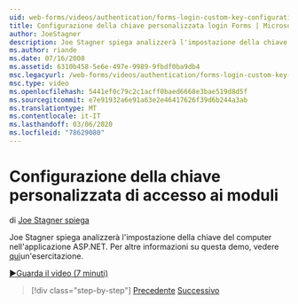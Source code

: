 ```yaml
---
uid: web-forms/videos/authentication/forms-login-custom-key-configuration
title: Configurazione della chiave personalizzata login Forms | Microsoft Docs
author: JoeStagner
description: Joe Stagner spiega analizzerà l'impostazione della chiave del computer nell'applicazione ASP.NET. Per altre informazioni su questa demo, vedere qui un'esercitazione.
ms.author: riande
ms.date: 07/16/2008
ms.assetid: 6310b458-5e6e-497e-9989-9fbdf0ba9db4
msc.legacyurl: /web-forms/videos/authentication/forms-login-custom-key-configuration
msc.type: video
ms.openlocfilehash: 5441ef0c79c2c1acff0baed6668e3bae519d8d5f
ms.sourcegitcommit: e7e91932a6e91a63e2e46417626f39d6b244a3ab
ms.translationtype: MT
ms.contentlocale: it-IT
ms.lasthandoff: 03/06/2020
ms.locfileid: "78629080"
---
```

# <a name="forms-login-custom-key-configuration"></a>Configurazione della chiave personalizzata di accesso ai moduli

di [Joe Stagner spiega](https://github.com/JoeStagner)

Joe Stagner spiega analizzerà l'impostazione della chiave del computer nell'applicazione ASP.NET. Per altre informazioni su questa demo, vedere [qui](../../overview/older-versions-security/introduction/forms-authentication-configuration-and-advanced-topics-vb.md)un'esercitazione.

[&#9654;Guarda il video (7 minuti)](https://channel9.msdn.com/Blogs/ASP-NET-Site-Videos/forms-login-custom-key-configuration)

> [!div class="step-by-step"]
> [Precedente](asp-forms-login-relocation.md)
> [Successivo](add-custom-data-to-the-authentication-method.md)
